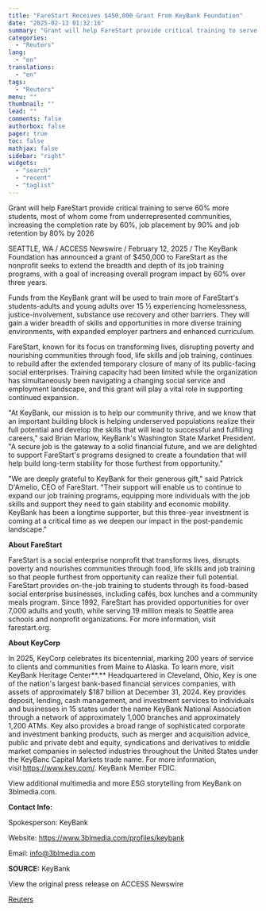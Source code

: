 ```yaml
---
title: "FareStart Receives $450,000 Grant From KeyBank Foundation"
date: "2025-02-13 01:32:16"
summary: "Grant will help FareStart provide critical training to serve 60% more students, most of whom come from underrepresented communities, increasing the completion rate by 60%, job placement by 90% and job retention by 80% by 2026SEATTLE, WA / ACCESS Newswire / February 12, 2025 / The KeyBank Foundation has announced..."
categories:
  - "Reuters"
lang:
  - "en"
translations:
  - "en"
tags:
  - "Reuters"
menu: ""
thumbnail: ""
lead: ""
comments: false
authorbox: false
pager: true
toc: false
mathjax: false
sidebar: "right"
widgets:
  - "search"
  - "recent"
  - "taglist"
---
```


Grant will help FareStart provide critical training to serve 60% more students, most of whom come from underrepresented communities, increasing the completion rate by 60%, job placement by 90% and job retention by 80% by 2026

SEATTLE, WA / ACCESS Newswire / February 12, 2025 / The KeyBank Foundation has announced a grant of $450,000 to FareStart as the nonprofit seeks to extend the breadth and depth of its job training programs, with a goal of increasing overall program impact by 60% over three years.

Funds from the KeyBank grant will be used to train more of FareStart's students-adults and young adults over 15 ½ experiencing homelessness, justice-involvement, substance use recovery and other barriers. They will gain a wider breadth of skills and opportunities in more diverse training environments, with expanded employer partners and enhanced curriculum.

FareStart, known for its focus on transforming lives, disrupting poverty and nourishing communities through food, life skills and job training, continues to rebuild after the extended temporary closure of many of its public-facing social enterprises. Training capacity had been limited while the organization has simultaneously been navigating a changing social service and employment landscape, and this grant will play a vital role in supporting continued expansion.

"At KeyBank, our mission is to help our community thrive, and we know that an important building block is helping underserved populations realize their full potential and develop the skills that will lead to successful and fulfilling careers," said Brian Marlow, KeyBank's Washington State Market President. "A secure job is the gateway to a solid financial future, and we are delighted to support FareStart's programs designed to create a foundation that will help build long-term stability for those furthest from opportunity."

"We are deeply grateful to KeyBank for their generous gift," said Patrick D'Amelio, CEO of FareStart. "Their support will enable us to continue to expand our job training programs, equipping more individuals with the job skills and support they need to gain stability and economic mobility. KeyBank has been a longtime supporter, but this three-year investment is coming at a critical time as we deepen our impact in the post-pandemic landscape."

**About FareStart**

FareStart is a social enterprise nonprofit that transforms lives, disrupts poverty and nourishes communities through food, life skills and job training so that people furthest from opportunity can realize their full potential. FareStart provides on-the-job training to students through its food-based social enterprise businesses, including cafés, box lunches and a community meals program. Since 1992, FareStart has provided opportunities for over 7,000 adults and youth, while serving 19 million meals to Seattle area schools and nonprofit organizations. For more information, visit farestart.org.

**About KeyCorp**

In 2025, KeyCorp celebrates its bicentennial, marking 200 years of service to clients and communities from Maine to Alaska. To learn more, visit KeyBank Heritage Center**.** Headquartered in Cleveland, Ohio, Key is one of the nation's largest bank-based financial services companies, with assets of approximately $187 billion at December 31, 2024. Key provides deposit, lending, cash management, and investment services to individuals and businesses in 15 states under the name KeyBank National Association through a network of approximately 1,000 branches and approximately 1,200 ATMs. Key also provides a broad range of sophisticated corporate and investment banking products, such as merger and acquisition advice, public and private debt and equity, syndications and derivatives to middle market companies in selected industries throughout the United States under the KeyBanc Capital Markets trade name. For more information, visit https://www.key.com/. KeyBank Member FDIC.

View additional multimedia and more ESG storytelling from KeyBank on 3blmedia.com.

**Contact Info:**

Spokesperson: KeyBank

Website: https://www.3blmedia.com/profiles/keybank

Email: info@3blmedia.com

**SOURCE:** KeyBank

View the original press release on ACCESS Newswire

[Reuters](https://www.tradingview.com/news/reuters.com,2025-02-12:newsml_ACSKsgxMa:0/)
